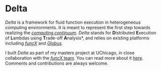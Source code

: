 # Delta
*Delta* is a framework for fluid function execution in heterogeneous computing environments. It is meant to represent the first step towards realizing the [*computing continuum*](https://www.slideshare.net/ianfoster/coding-the-continuum). 
*Delta* stands for **D**istributed **E**xecution of **L**ambdas using **T**rade-off **A**nalysis*, and relies on existing platforms including [*funcX*](http://funcx.org/) and [*Globus*](https://www.globus.org/).

I built *Delta* as part of my masters project at UChicago, in close collaboration with the [*funcX* team](https://labs.globus.org/). You can read more about it [here](https://rohankumar.io/continuum_thesis.pdf). Comments and contributions are always welcome.